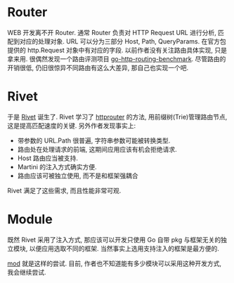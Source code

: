 Router
======
WEB 开发离不开 Router. 通常 Router 负责对 HTTP Request URL 进行分析, 匹配到对应的处理对象. URL 可以分为三部分 Host, Path, QueryParams. 在官方包提供的 http.Request 对象中有对应的字段.
以前作者没有关注路由具体实现, 只是拿来用. 很偶然发现一个路由评测项目 [go-http-routing-benchmark][]. 尽管路由的开销很低, 仍旧很惊异不同路由有这么大差异, 那自己也实现一个吧.

Rivet
=====
 
于是 [Rivet][] 诞生了. Rivet 学习了 [httprouter][] 的方法, 用前缀树(Trie)管理路由节点, 这是提高匹配速度的关键. 另外作者发现事实上:

* 带参数的 URL.Path 很普遍, 字符串参数可能被转换类型.
* 路由处在处理请求的前端, 这期间应用应该有机会拒绝请求.
* Host 路由应当被支持.
* Martini 的注入方式确实方便.
* 路由应该可被独立使用, 而不是和框架强耦合 

Rivet 满足了这些需求, 而且性能非常可观. 

Module
======

既然 Rivet 采用了注入方式, 那应该可以开发只使用 Go 自带 pkg 与框架无关的独立模块,  以便应用选取不同的框架. 当然事实上选用支持注入的框架是最方便的.

[mod][] 就是这样的尝试. 目前, 作者也不知道能有多少模块可以采用这种开发方式, 我会继续尝试.

[go-http-routing-benchmark]: https://github.com/julienschmidt/go-http-routing-benchmark
[Rivet]: https://github.com/typepress/rivet
[httprouter]: https://github.com/julienschmidt/httprouter
[mod]: https://github.com/typepress/mod